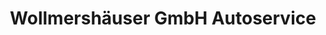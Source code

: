 ---
title: "Wollmershäuser GmbH Autoservice"
url: /rothenburg-ob-der-tauber/wollmershaeuser-gmbh-autoservice/
shop: Autowerkstatt
---